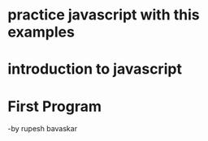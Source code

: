 # practice javascript with this examples
# introduction to javascript
# First Program






-by rupesh bavaskar
